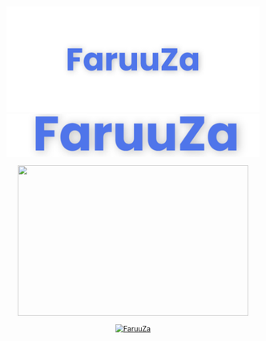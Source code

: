 [![MasterHead](banner.png)](https://github.com/FaruuZa)
[![MasterHead](banner2.png)](https://github.com/FaruuZa)



<p align="center">
  <img width="460" height="300" src="http://github-readme-streak-stats.herokuapp.com?user=FaruuZa&theme=transparent&hide_border=true">
</p>

<p align="center"> <a href="https://github.com/ryo-ma/github-profile-trophy"><img src="https://github-profile-trophy.vercel.app/?username=FaruuZa&no-bg=true&no-frame=true&theme=nord&column=7&row=1" alt="FaruuZa" /></a> </p>

